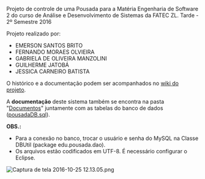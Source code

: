 Projeto de controle de uma Pousada para a Matéria Engenharia de Software 2 
do curso de Análise e Desenvolvimento de Sistemas da FATEC ZL. 
Tarde - 2º Semestre 2016

Projeto realizado por:

- EMERSON SANTOS BRITO
- FERNANDO MORAES OLVIEIRA
- GABRIELA DE OLIVEIRA MANZOLINI
- GUILHERME JATOBÁ
- JESSICA CARNEIRO BATISTA

O histórico e a documentação podem ser acompanhados no [wiki do projeto](https://bitbucket.org/jaegers/engenharia-2-pousada/wiki/).

A **documentação** deste sistema também se encontra na pasta "[Documentos](https://bitbucket.org/jaegers/pousada/src/64ae00f50f7a11b8bbb2ed947de495962be980e1/engenharia-2-pousada/Documentos/?at=master)" juntamente com as tabelas do banco de dados ([pousadaDB.sql](https://bitbucket.org/jaegers/engenharia-2-pousada/src/270bb492975a6a61701a0a9df99eabb1c4abe8a9/Pousada/Documentos/pousadaDB.sql?at=master)).

**OBS.:** 

- Para a conexão no banco, trocar o usuário e senha do MySQL 
na Classe DBUtil (package edu.pousada.dao).
- Os arquivos estão codificados em UTF-8. É necessário configurar o Eclipse.

![Captura de tela 2016-10-25 12.13.05.png](https://bitbucket.org/repo/RGaybG/images/32987899-Captura%20de%20tela%202016-10-25%2012.13.05.png)